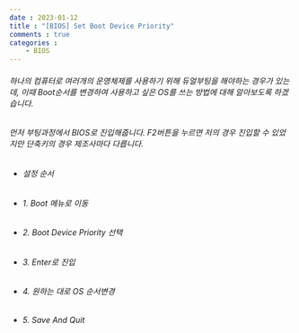 ```yaml
---
date : 2023-01-12
title : "[BIOS] Set Boot Device Priority"
comments : true
categories : 
    - BIOS
---
```


###### 하나의 컴퓨터로 여러개의 운영체제를 사용하기 위해 듀얼부팅을 해야하는 경우가 있는데, 이때 Boot순서를 변경하여 사용하고 싶은 OS를 쓰는 방법에 대해 알아보도록 하겠습니다.

###### 먼저 부팅과정에서 BIOS로 진입해줍니다. F2버튼을 누르면 저의 경우 진입할 수 있었지만 단축키의 경우 제조사마다 다릅니다.

* ###### 설정 순서

* ###### 1. Boot 메뉴로 이동
* ###### 2. Boot Device Priority 선택
* ###### 3. Enter로 진입
* ###### 4. 원하는 대로 OS 순서변경
* ###### 5. Save And Quit



